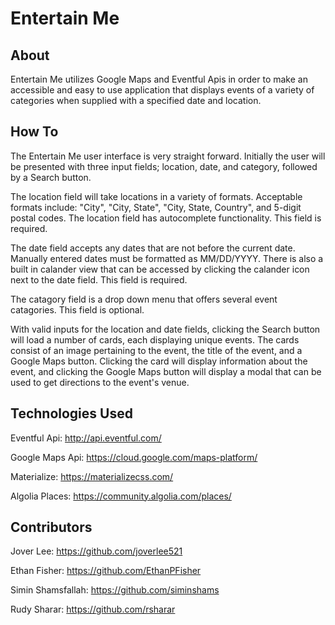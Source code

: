 # Entertain Me

## About

Entertain Me utilizes Google Maps and Eventful Apis in order to make an accessible and easy to use application that displays events of a variety of categories when supplied with a specified date and location.

## How To

The Entertain Me user interface is very straight forward. Initially the user will be presented with three input fields; location, date, and category, followed by a Search button.

The location field will take locations in a variety of formats. Acceptable formats include: "City", "City, State", "City, State, Country", and 5-digit postal codes. The location field has autocomplete functionality. This field is required.

The date field accepts any dates that are not before the current date. Manually entered dates must be formatted as MM/DD/YYYY. There is also a built in calander view that can be accessed by clicking the calander icon next to the date field. This field is required.

The catagory field is a drop down menu that offers several event catagories. This field is optional.

With valid inputs for the location and date fields, clicking the Search button will load a number of cards, each displaying unique events. The cards consist of an image pertaining to the event, the title of the event, and a Google Maps button. Clicking the card will display information about the event, and clicking the Google Maps button will display a modal that can be used to get directions to the event's venue.

## Technologies Used

Eventful Api: http://api.eventful.com/

Google Maps Api: https://cloud.google.com/maps-platform/

Materialize: https://materializecss.com/

Algolia Places: https://community.algolia.com/places/

## Contributors

Jover Lee: https://github.com/joverlee521

Ethan Fisher: https://github.com/EthanPFisher

Simin Shamsfallah: https://github.com/siminshams

Rudy Sharar: https://github.com/rsharar
